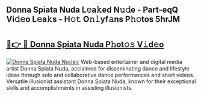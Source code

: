 ## Donna Spiata Nuda L𝚎a𝚔ed N𝚞𝚍e - Part-eqQ Vi𝚍𝚎o L𝚎a𝚔s - H𝚘𝚝 O𝚗𝚕yf𝚊ns P𝚑𝚘tos 5hrJM

# <h2><a href="http://kfb7nx.oniu.top/?m=Donna+Spiata+Nuda">🔗👉 🔴 Donna Spiata Nuda P𝚑ot𝚘𝚜 V𝚒d𝚎o</a></h2>

[![Donna Spiata Nuda Nu𝚍e𝚜](https://i.imgur.com/0qMVB7G.gif)](http://kfb7nx.oniu.top/?m=Donna+Spiata+Nuda)
Web-based entertainer and digital media artist Donna Spiata Nuda, acclaimed for disseminating dance and lifestyle ideas through solo and collaborative dance performances and short videos. Versatile illusionist assistant Donna Spiata Nuda, known for their exceptional skills and accomplishments in assisting illusionists.  
